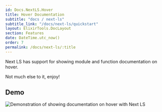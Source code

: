 ```yaml
---
id: Docs.NextLS.Hover
title: Hover Documentation
subtitle: "docs / next-ls"
subtitle_link: "/docs/next-ls/quickstart"
layout: ElixirTools.DocLayout
section: Features
date: DateTime.utc_now()
order: 7
permalink: /docs/next-ls/:title
---
```


Next LS has support for showing module and function documentation on hover.

Not much else to it, enjoy!

## Demo


![Demonstration of showing documentation on hover with Next LS](https://f005.backblazeb2.com/file/elixir-tools/next-ls-hover.png)
